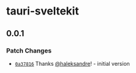 # tauri-sveltekit

## 0.0.1

### Patch Changes

- [`0a37816`](https://github.com/haleksandre/tauri-sveltekit/commit/0a37816f5a9d15849be5675aa79942395ef32b29) Thanks [@haleksandre](https://github.com/haleksandre)! - initial version
